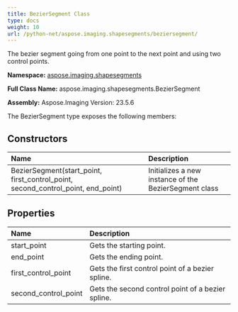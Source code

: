 ```yaml
---
title: BezierSegment Class
type: docs
weight: 10
url: /python-net/aspose.imaging.shapesegments/beziersegment/
---
```


The bezier segment going from one point to the next point and using two control points.

**Namespace:** [aspose.imaging.shapesegments](/imaging/python-net/aspose.imaging.shapesegments/)

**Full Class Name:** aspose.imaging.shapesegments.BezierSegment

**Assembly:**  Aspose.Imaging Version: 23.5.6

The BezierSegment type exposes the following members:
## **Constructors**
|**Name**|**Description**|
| :- | :- |
|BezierSegment(start_point, first_control_point, second_control_point, end_point)|Initializes a new instance of the BezierSegment class|
## **Properties**
|**Name**|**Description**|
| :- | :- |
|start_point|Gets the starting point.|
|end_point|Gets the ending point.|
|first_control_point|Gets the first control point of a bezier spline.|
|second_control_point|Gets the second control point of a bezier spline.|
